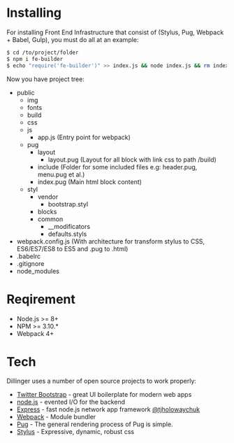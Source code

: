 # Installing
For installing Front End Infrastructure that consist of (Stylus, Pug, Webpack + Babel, Gulp), you must do all at an example:

```sh
$ cd /to/project/folder
$ npm i fe-builder
$ echo "require('fe-builder')" >> index.js && node index.js && rm index.js
```

Now you have project tree:
- public
    - img
    - fonts
    - build
    - css
    - js
        - app.js (Entry point for webpack)
    - pug
        - layout
            - layout.pug (Layout for all block with link css to path /build)
        - include (Folder for some included files e.g: header.pug, menu.pug et al.)
        - index.pug (Main html block content)
    - styl
        - vendor
          - bootstrap.styl
        - blocks
        - common
            - \_\_modificators
            - defaults.styls
- webpack.config.js (With architecture for transform stylus to CSS, ES6/ES7/ES8 to ES5 and .pug to .html)
- .babelrc
- .gitignore
- node_modules

# Reqirement

- Node.js >= 8+
- NPM >= 3.10.*
- Webpack 4+


# Tech

Dillinger uses a number of open source projects to work properly:

* [Twitter Bootstrap] - great UI boilerplate for modern web apps
* [node.js] - evented I/O for the backend
* [Express] - fast node.js network app framework [@tjholowaychuk]
* [Webpack] - Module bundler
* [Pug] - The general rendering process of Pug is simple.
* [Stylus] - Expressive, dynamic, robust css

[//]: # (These are reference links used in the body of this note and get stripped out when the markdown processor does its job. There is no need to format nicely because it shouldn't be seen. Thanks SO - http://stackoverflow.com/questions/4823468/store-comments-in-markdown-syntax)


   [dill]: <https://github.com/joemccann/dillinger>
   [git-repo-url]: <https://github.com/joemccann/dillinger.git>
   [john gruber]: <http://daringfireball.net>
   [df1]: <http://daringfireball.net/projects/markdown/>
   [markdown-it]: <https://github.com/markdown-it/markdown-it>
   [Ace Editor]: <http://ace.ajax.org>
   [node.js]: <http://nodejs.org>
   [Twitter Bootstrap]: <http://twitter.github.com/bootstrap/>
   [jQuery]: <http://jquery.com>
   [@tjholowaychuk]: <http://twitter.com/tjholowaychuk>
   [express]: <http://expressjs.com>
   [AngularJS]: <http://angularjs.org>
   [Webpack]: <https://webpack.github.io/>
   [Pug]: <https://pugjs.org/api/getting-started.html>
   [Stylus]: <http://stylus-lang.com/>
